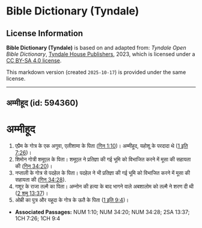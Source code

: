 # Bible Dictionary (Tyndale)

## License Information

**Bible Dictionary (Tyndale)** is based on and adapted from: _Tyndale Open Bible Dictionary_, [Tyndale House Publishers](https://tyndaleopenresources.com/), 2023, which is licensed under a [CC BY-SA 4.0 license](https://creativecommons.org/licenses/by-sa/4.0/legalcode.en).

This markdown version (created `2025-10-17`) is provided under the same license.



--------------------------------

## अम्मीहूद (id: 594360)

अम्मीहूद
========

1. एप्रैम के गोत्र के एक अगुवा, एलीशामा के पिता ([गिन 1:10](https://ref.ly/Num1:10))। अम्मीहूद, यहोशू के परदादा थे ([1 इति 7:26](https://ref.ly/1Chr7:26))।
2. शिमोन गोत्री शमूएल के पिता। शमूएल ने प्रतिज्ञा की गई भूमि को विभाजित करने में मूसा की सहायता की ([गिन 34:20](https://ref.ly/Num34:20))।
3. नप्ताली के गोत्र से पदहेल के पिता। पदहेल ने भी प्रतिज्ञा की गई भूमि को विभाजित करने में मूसा की सहायता की ([गिन 34:28](https://ref.ly/Num34:28)).
4. गशूर के राजा तल्मै का पिता। अम्नोन की हत्या के बाद भागने वाले अबशालोम को तल्मै ने शरण दी थी ([2 शमू 13:37](https://ref.ly/2Sam13:37))।
5. ओम्री का पुत्र और यहूदा के गोत्र के ऊतै के पिता ([1 इति 9:4](https://ref.ly/1Chr9:4))।

* **Associated Passages:** NUM 1:10; NUM 34:20; NUM 34:28; 2SA 13:37; 1CH 7:26; 1CH 9:4

